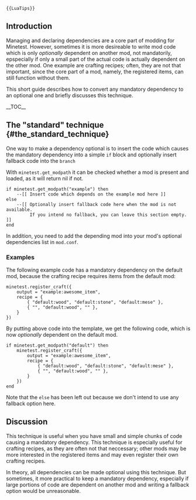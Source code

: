 ```{=mediawiki}
{{LuaTips}}
```
## Introduction

Managing and declaring dependencies are a core part of modding for Minetest. However, sometimes it is more desireable to write mod code which is only *optionally* dependent on another mod, not mandatorily, epspecially if only a small part of the actual code is actually dependent on the other mod. One example are crafting recipes; often, they are not that important, since the core part of a mod, namely, the registered items, can still function without them.

This short guide describes how to convert any mandatory dependency to an optional one and briefly discusses this technique.

\_\_TOC\_\_

## The "standard" technique {#the_standard_technique}

One way to make a dependency optional is to insert the code which causes the mandatory dependency into a simple `if` block and optionally insert fallback code into the `branch`

With `minetest.get_modpath` it can be checked whether a mod is present and loaded, as it will return nil if not.

    if minetest.get_modpath("example") then
        --[[ Insert code which depends on the example mod here ]]
    else
        --[[ Optionally insert fallback code here when the mod is not available.
             If you intend no fallback, you can leave this section empty. ]]
    end

In addition, you need to add the depending mod into your mod\'s optional dependencies list in `mod.conf`.

### Examples

The following example code has a mandatory dependency on the default mod, because the crafting recipe requires items from the default mod:

    minetest.register_craft({
        output = "example:awesome_item",
        recipe = {
            { "default:wood", "default:stone", "default:mese" },
            { "", "default:wood", "" },
        }
    })

By putting above code into the template, we get the following code, which is now *optionally* dependent on the default mod.

    if minetest.get_modpath("default") then
        minetest.register_craft({
            output = "example:awesome_item",
            recipe = {
                { "default:wood", "default:stone", "default:mese" },
                { "", "default:wood", "" },
            }
        })
    end

Note that the `else` has been left out because we don\'t intend to use any fallback option here.

## Discussion

This technique is useful when you have small and simple chunks of code causing a mandatory dependency. This technique is especially useful for crafting recipes, as they are often not that neccessary; other mods may be more interested in the registered items and may even register their own crafting recipes.

In theory, all dependencies can be made optional using this technique. But sometimes, it more practical to keep a mandatory dependency, especially if large portions of code are dependent on another mod and writing a fallback option would be unreasonable.
